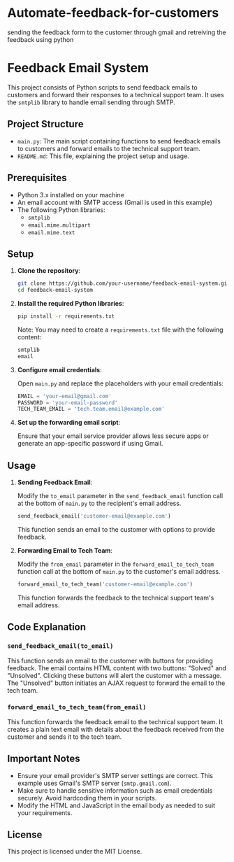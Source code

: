 # Automate-feedback-for-customers
sending the feedback form to the customer through gmail and retreiving the feedback using python


# Feedback Email System

This project consists of Python scripts to send feedback emails to customers and forward their responses to a technical support team. It uses the `smtplib` library to handle email sending through SMTP.

## Project Structure

- `main.py`: The main script containing functions to send feedback emails to customers and forward emails to the technical support team.
- `README.md`: This file, explaining the project setup and usage.

## Prerequisites

- Python 3.x installed on your machine
- An email account with SMTP access (Gmail is used in this example)
- The following Python libraries:
  - `smtplib`
  - `email.mime.multipart`
  - `email.mime.text`

## Setup

1. **Clone the repository**:

    ```sh
    git clone https://github.com/your-username/feedback-email-system.git
    cd feedback-email-system
    ```

2. **Install the required Python libraries**:

    ```sh
    pip install -r requirements.txt
    ```

    Note: You may need to create a `requirements.txt` file with the following content:

    ```txt
    smtplib
    email
    ```

3. **Configure email credentials**:

    Open `main.py` and replace the placeholders with your email credentials:

    ```python
    EMAIL = 'your-email@gmail.com'
    PASSWORD = 'your-email-password'
    TECH_TEAM_EMAIL = 'tech.team.email@example.com'
    ```

4. **Set up the forwarding email script**:

    Ensure that your email service provider allows less secure apps or generate an app-specific password if using Gmail.

## Usage

1. **Sending Feedback Email**:

    Modify the `to_email` parameter in the `send_feedback_email` function call at the bottom of `main.py` to the recipient's email address.

    ```python
    send_feedback_email('customer-email@example.com')
    ```

    This function sends an email to the customer with options to provide feedback.

2. **Forwarding Email to Tech Team**:

    Modify the `from_email` parameter in the `forward_email_to_tech_team` function call at the bottom of `main.py` to the customer's email address.

    ```python
    forward_email_to_tech_team('customer-email@example.com')
    ```

    This function forwards the feedback to the technical support team's email address.

## Code Explanation

### `send_feedback_email(to_email)`

This function sends an email to the customer with buttons for providing feedback. The email contains HTML content with two buttons: "Solved" and "Unsolved". Clicking these buttons will alert the customer with a message. The "Unsolved" button initiates an AJAX request to forward the email to the tech team.

### `forward_email_to_tech_team(from_email)`

This function forwards the feedback email to the technical support team. It creates a plain text email with details about the feedback received from the customer and sends it to the tech team.

## Important Notes

- Ensure your email provider's SMTP server settings are correct. This example uses Gmail's SMTP server (`smtp.gmail.com`).
- Make sure to handle sensitive information such as email credentials securely. Avoid hardcoding them in your scripts.
- Modify the HTML and JavaScript in the email body as needed to suit your requirements.

## License

This project is licensed under the MIT License.

